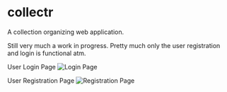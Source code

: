 # collectr
A collection organizing web application.

Still very much a work in progress. Pretty much only the user registration and login is functional atm.

User Login Page
![Login Page](http://i.imgur.com/CFhNZVQ.png) 


User Registration Page
![Registration Page](http://i.imgur.com/ybT86bm.png) 




